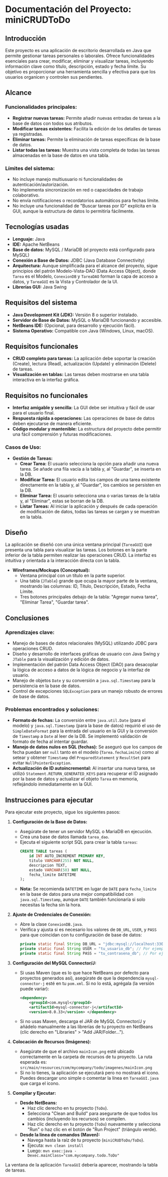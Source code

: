 # Documentación del Proyecto: miniCRUDToDo

## Introducción

Este proyecto es una aplicación de escritorio desarrollada en Java que permite gestionar tareas personales o laborales. Ofrece funcionalidades esenciales para crear, modificar, eliminar y visualizar tareas, incluyendo información clave como título, descripción, estado y fecha límite. Su objetivo es proporcionar una herramienta sencilla y efectiva para que los usuarios organicen y controlen sus pendientes.

## Alcance

### Funcionalidades principales:
* **Registrar nuevas tareas:** Permite añadir nuevas entradas de tareas a la base de datos con todos sus atributos.
* **Modificar tareas existentes:** Facilita la edición de los detalles de tareas ya registradas.
* **Eliminar tareas:** Permite la eliminación de tareas específicas de la base de datos.
* **Listar todas las tareas:** Muestra una vista completa de todas las tareas almacenadas en la base de datos en una tabla.

### Límites del sistema:
* No incluye manejo multiusuario ni funcionalidades de autenticación/autorización.
* No implementa sincronización en red o capacidades de trabajo colaborativo.
* No envía notificaciones o recordatorios automáticos para fechas límite.
* No incluye una funcionalidad de "Buscar tareas por ID" explícita en la GUI, aunque la estructura de datos lo permitiría fácilmente.

## Tecnologías usadas

* **Lenguaje:** Java
* **IDE:** Apache NetBeans
* **Base de datos:** MySQL / MariaDB (el proyecto está configurado para MySQL)
* **Conexión a Base de Datos:** JDBC (Java Database Connectivity)
* **Arquitectura:** Aunque simplificada para el alcance del proyecto, sigue principios del patrón Modelo-Vista-DAO (Data Access Object), donde `Tarea` es el Modelo, `ConexionDB` y `TareaDAO` forman la capa de acceso a datos, y `TareaGUI` es la Vista y Controlador de la UI.
* **Librerías GUI:** Java Swing

## Requisitos del sistema

* **Java Development Kit (JDK):** Versión 8 o superior instalado.
* **Servidor de Base de Datos:** MySQL o MariaDB funcionando y accesible.
* **NetBeans IDE:** (Opcional, para desarrollo y ejecución fácil).
* **Sistema Operativo:** Compatible con Java (Windows, Linux, macOS).

## Requisitos funcionales

* **CRUD completo para tareas:** La aplicación debe soportar la creación (Create), lectura (Read), actualización (Update) y eliminación (Delete) de tareas.
* **Visualización en tablas:** Las tareas deben mostrarse en una tabla interactiva en la interfaz gráfica.

## Requisitos no funcionales

* **Interfaz amigable y sencilla:** La GUI debe ser intuitiva y fácil de usar para el usuario final.
* **Respuesta rápida a operaciones:** Las operaciones de base de datos deben ejecutarse de manera eficiente.
* **Código modular y mantenible:** La estructura del proyecto debe permitir una fácil comprensión y futuras modificaciones.

### Casos de Uso:

* **Gestión de Tareas:**
    * **Crear Tarea:** El usuario selecciona la opción para añadir una nueva tarea. Se añade una fila vacía a la tabla y, al "Guardar", se inserta en la DB.
    * **Modificar Tarea:** El usuario edita los campos de una tarea existente directamente en la tabla y, al "Guardar", los cambios se persisten en la DB.
    * **Eliminar Tarea:** El usuario selecciona una o varias tareas de la tabla y, al "Eliminar", estas se borran de la DB.
    * **Listar Tareas:** Al iniciar la aplicación y después de cada operación de modificación de datos, todas las tareas se cargan y se muestran en la tabla.

## Diseño

La aplicación se diseñó con una única ventana principal (`TareaGUI`) que presenta una tabla para visualizar las tareas. Los botones en la parte inferior de la tabla permiten realizar las operaciones CRUD. La interfaz es intuitiva y orientada a la interacción directa con la tabla.

* **Wireframes/Mockups (Conceptual):**
    * Ventana principal con un título en la parte superior.
    * Una tabla (`JTable`) grande que ocupa la mayor parte de la ventana, mostrando las columnas: ID, Título, Descripción, Estado, Fecha Límite.
    * Tres botones principales debajo de la tabla: "Agregar nueva tarea", "Eliminar Tarea", "Guardar tarea".

## Conclusiones

### Aprendizajes clave:
* Manejo de bases de datos relacionales (MySQL) utilizando JDBC para operaciones CRUD.
* Diseño y desarrollo de interfaces gráficas de usuario con Java Swing y `JTable` para la visualización y edición de datos.
* Implementación del patrón Data Access Object (DAO) para desacoplar la lógica de acceso a datos de la lógica de negocio y la interfaz de usuario.
* Manejo de objetos `Date` y su conversión a `java.sql.Timestamp` para la persistencia en la base de datos.
* Control de excepciones `SQLException` para un manejo robusto de errores de base de datos.

### Problemas encontrados y soluciones:
* **Formato de fechas:** La conversión entre `java.util.Date` (para el modelo) y `java.sql.Timestamp` (para la base de datos) requirió el uso de `SimpleDateFormat` para la entrada del usuario en la GUI y la conversión de `Timestamp` a `Date` al leer de la DB. Se implementó validación de formato de fecha al intentar guardar.
* **Manejo de datos nulos en SQL (fechas):** Se aseguró que los campos de fecha puedan ser `null` tanto en el modelo (`Tarea.fechaLimite`) como al setear y obtener `Timestamp` del `PreparedStatement` y `ResultSet` para evitar `NullPointerException`.
* **Actualización de ID autoincremental:** Al insertar una nueva tarea, se utilizó `Statement.RETURN_GENERATED_KEYS` para recuperar el ID asignado por la base de datos y actualizar el objeto `Tarea` en memoria, reflejándolo inmediatamente en la GUI.

## Instrucciones para ejecutar

Para ejecutar este proyecto, sigue los siguientes pasos:

1.  **Configuración de la Base de Datos:**
    * Asegúrate de tener un servidor MySQL o MariaDB en ejecución.
    * Crea una base de datos llamada `tarea_dao`.
    * Ejecuta el siguiente script SQL para crear la tabla `tareas`:
        ```sql
        CREATE TABLE tareas (
            id INT AUTO_INCREMENT PRIMARY KEY,
            titulo VARCHAR(255) NOT NULL,
            descripcion TEXT,
            estado VARCHAR(50) NOT NULL,
            fecha_limite DATETIME
        );
        ```
    * **Nota:** Se recomienda `DATETIME` en lugar de `DATE` para `fecha_limite` en la base de datos para una mejor compatibilidad con `java.sql.Timestamp`, aunque `DATE` también funcionaría si solo necesitas la fecha sin la hora.

2.  **Ajuste de Credenciales de Conexión:**
    * Abre la clase `ConexionDB.java`.
    * Verifica y ajusta si es necesario los valores de `DB_URL`, `USER`, y `PASS` para que coincidan con tu configuración de base de datos:
        ```java
        private static final String DB_URL = "jdbc:mysql://localhost:3306/tarea_dao";
        private static final String USER = "tu_usuario_db"; // Por ejemplo: "root" o "admin"
        private static final String PASS = "tu_contrasena_db"; // Por ejemplo: "password" o "admin"
        ```

3.  **Configuración del MySQL Connector/J:**
    * Si usas Maven (que es lo que hace NetBeans por defecto para proyectos generados así), asegúrate de que la dependencia `mysql-connector-j` esté en tu `pom.xml`. Si no lo está, agrégala (la versión puede variar):
        ```xml
        <dependency>
            <groupId>com.mysql</groupId>
            <artifactId>mysql-connector-j</artifactId>
            <version>8.0.33</version> </dependency>
        ```
    * Si no usas Maven, descarga el JAR de MySQL Connector/J y añádelo manualmente a las librerías de tu proyecto en NetBeans (clic derecho en "Libraries" > "Add JAR/Folder...").

4.  **Colocación de Recursos (Imágenes):**
    * Asegúrate de que el archivo `mainIcon.png` esté ubicado correctamente en la carpeta de recursos de tu proyecto. La ruta esperada es:
        `src/main/resources/com/mycompany/todo/imagenes/mainIcon.png`
    * Si no lo tienes, la aplicación se ejecutará pero no mostrará el icono. Puedes descargar uno simple o comentar la línea en `TareaGUI.java` que carga el icono.

5.  **Compilar y Ejecutar:**
    * **Desde NetBeans:**
        * Haz clic derecho en tu proyecto (`ToDo`).
        * Selecciona "Clean and Build" para asegurarte de que todos los cambios (incluyendo los recursos) se compilen.
        * Haz clic derecho en tu proyecto (`ToDo`) nuevamente y selecciona "Run" o haz clic en el botón de "Run Project" (triángulo verde).
    * **Desde la línea de comandos (Maven):**
        * Navega hasta la raíz de tu proyecto (`miniCRUDToDo/ToDo`).
        * Ejecuta: `mvn clean install`
        * Luego: `mvn exec:java -Dexec.mainClass="com.mycompany.todo.ToDo"`

La ventana de la aplicación `TareaGUI` debería aparecer, mostrando la tabla de tareas.
